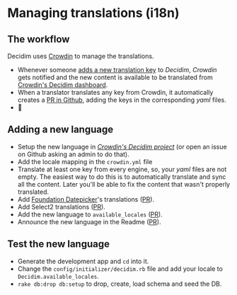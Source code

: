 # Managing translations (i18n)

## The workflow

Decidim uses [Crowdin](https://crowdin.com/) to manage the translations.

- Whenever someone [adds a new translation key](https://github.com/decidim/decidim/pull/1814/files#diff-c78c80097da59920d55b3f462ca21afaR177) to _Decidim_, _Crowdin_ gets notified and the new content is available to be translated from [Crowdin's Decidim dashboard](https://crowdin.com/project/decidim).
- When a translator translates any key from Crowdin, it automatically creates a [PR in Github](https://github.com/decidim/decidim/pulls?utf8=%E2%9C%93&q=is%3Apr%20author%3Adecidim-bot%20Crowdin), adding the keys in the corresponding _yaml_ files.
- 🌈

## Adding a new language

- Setup the new language in [_Crowdin's Decidim project_](https://crowdin.com/project/decidim) (or open an issue on Github asking an admin to do that).
- Add the locale mapping in the `crowdin.yml` file
- Translate at least one key from every engine, so, your _yaml_ files are not empty. The easiest way to do this is to automatically translate and sync all the content. Later you'll be able to fix the content that wasn't properly translated.
- Add [Foundation Datepicker](https://github.com/najlepsiwebdesigner/foundation-datepicker/tree/master/js/locales)'s translations ([PR](https://github.com/decidim/decidim/pull/2039)).
- Add Select2 translations ([PR](https://github.com/decidim/decidim/pull/2214)).
- Add the new language to `available_locales` ([PR](https://github.com/decidim/decidim/pull/1991)).
- Announce the new language in the Readme ([PR](https://github.com/decidim/decidim/pull/2125)).

## Test the new language

- Generate the development app and `cd` into it.
- Change the `config/initializer/decidim.rb` file and add your locale to `Decidim.available_locales`.
- `rake db:drop db:setup` to drop, create, load schema and seed the DB.
